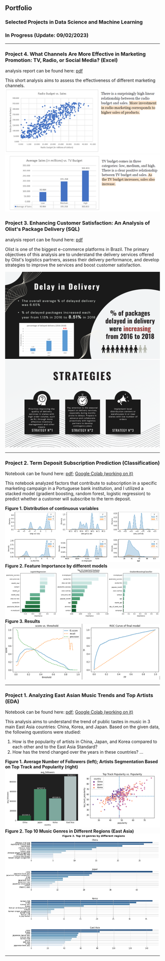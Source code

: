 ## Portfolio
### Selected Projects in Data Science and Machine Learning
### In Progress (Update: 09/02/2023)
---
### Project 4. What Channels Are More Effective in Marketing Promotion: TV, Radio, or Social Media? (Excel)
analysis report can be found here: [pdf](/pdf/Marketing_Promotion_Analysis.pdf)

This short analysis aims to assess the effectiveness of different marketing channels. 
<img src="images/p4i1.png?raw=true">
<img src="images/p4i2.png?raw=true">

### Project 3. Enhancing Customer Satisfaction: An Analysis of Olist's Package Delivery (SQL)
analysis report can be found here: [pdf](/pdf/e-commerce.pdf)

Olist is one of the biggest e-commerce platforms in Brazil. The primary objectives of this analysis are to understand the delivery services offered by Olist's logistics partners, assess their delivery performance, and develop strategies to improve the services and boost customer satisfaction.

<img src="images/p3i1.png?raw=true"/>
<img src="images/p3i3.png?raw=true"/>

---
### Project 2. Term Deposit Subscription Prediction (Classification)
Notebook can be found here: [pdf](/pdf/Bank_Marketing.pdf); [Google Colab (working on it)](https://drive.google.com/file/d/1GGUtD88CLZWKCBvnHCQIfBHCuTgP8zl7/view?usp=drive_link)

This notebook analyzed factors that contribute to subscription in a specific marketing campaign in a Portuguese bank institution, and I utilized a stacked model (gradient boosting, random forest, logistic regression) to predict whether a customer will subscribe to the term deposit. 

**Figure 1. Distribution of continuous variables**
<img src="images/p2i1.png?raw=true"/>
**Figure 2. Feature Importance by different models**
<img src="images/p2i2.png?raw=true"/>
**Figure 3. Results**
<img src="images/p2i3.png?raw=true"/>


---
### Project 1. Analyzing East Asian Music Trends and Top Artists (EDA)
Notebook can be found here: [pdf](/pdf/Spotify.pdf); [Google Colab (working on it)](https://drive.google.com/file/d/1AwAqetB28I1Z3IK1GjdD08zIEwFZKYZk/view?usp=drive_link)

This analysis aims to understand the trend of public tastes in music in 3 main East Asia countries: China, Korea, and Japan. Based on the given data, the following questions were studied:

1. How is the popularity of artists in China, Japan, and Korea compared to each other and to the East Asia Standard?
2. How has the trend changed over the years in these countries?
...

**Figure 1. Average Number of Followers (left); Artists Segmentation Based on Top Track and Popularity (right)**
<img src="images/p1i2.png?raw=true"/>
**Figure 2. Top 10 Music Genres in Different Regions (East Asia)**
<img src="images/p1i1.png?raw=true"/>

---
